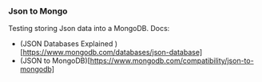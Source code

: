 ### Json to Mongo

Testing storing Json data into a MongoDB. Docs:

- (JSON Databases Explained
  )[https://www.mongodb.com/databases/json-database]
- (JSON to MongoDB)[https://www.mongodb.com/compatibility/json-to-mongodb]
